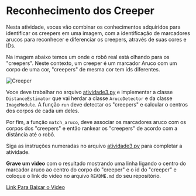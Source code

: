 # Reconhecimento dos Creeper

Nesta atividade, voces vão combinar os conhecimentos adquiridos para identificar os creepers em uma imagem, com a identificação de marcadores arucos para reconhecer e diferenciar os creepers, através de suas cores e IDs.

Na imagem abaixo temos um onde o robô real está olhando para os "creepers". Neste contexto, um creeper é um marcador Aruco com um corpo de uma cor, "creepers" de mesma cor tem ids diferentes.

![Creeper](img/aruco.jpg)

Voce deve trabalhar no arquivo [atividade3.py](atividade3.py) e implementar a classe `DistanceEstimator` que vai herdar a classe `ArucoDetector` e da classe `ImageModule`. A função `run` deve detectar os "creepers" e calcular o centros dos corpos de cada um deles.

Por fim, a função `match_aruco`, deve associar os marcadores aruco com os corpos dos "creepers" e então rankear os "creepers" de acordo com a distância até o robô.

Siga as instruções numeradas no arquivo [atividade3.py](atividade3.py) para completar a atividade.

**Grave um video** com o resultado mostrando uma linha ligando o centro do marcador aruco ao centro do corpo do "creeper" e o id do "creeper" e coloque o link do video no arquivo `README.md` do seu repositório.

[Link Para Baixar o Video](https://insper-my.sharepoint.com/:v:/g/personal/diegops_insper_edu_br/EeOys3--O4tPhCbELsfZ9FABRMdAhARfKogGpqT1yHoLNQ?nav=eyJyZWZlcnJhbEluZm8iOnsicmVmZXJyYWxBcHAiOiJPbmVEcml2ZUZvckJ1c2luZXNzIiwicmVmZXJyYWxBcHBQbGF0Zm9ybSI6IldlYiIsInJlZmVycmFsTW9kZSI6InZpZXciLCJyZWZlcnJhbFZpZXciOiJNeUZpbGVzTGlua0RpcmVjdCJ9fQ&e=Tviiaw)
